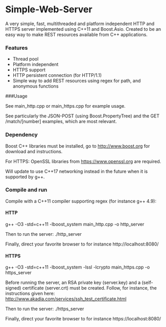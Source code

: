 Simple-Web-Server
=================

A very simple, fast, multithreaded and platform independent HTTP and HTTPS server implemented using C++11 and Boost.Asio. Created to be an easy way to make REST resources available from C++ applications. 

### Features

* Thread pool
* Platform independent
* HTTPS support
* HTTP persistent connection (for HTTP/1.1)
* Simple way to add REST resources using regex for path, and anonymous functions

###Usage

See main_http.cpp or main_https.cpp for example usage. 

See particularly the JSON-POST (using Boost.PropertyTree) and the GET /match/[number] examples, which are most relevant.

### Dependency

Boost C++ libraries must be installed, go to http://www.boost.org for download and instructions. 

For HTTPS: OpenSSL libraries from https://www.openssl.org are required. 

Will update to use C++17 networking instead in the future when it is supported by g++. 

### Compile and run

Compile with a C++11 compiler supporting regex (for instance g++ 4.9):

#### HTTP

g++ -O3 -std=c++11 -lboost_system main_http.cpp -o http_server

Then to run the server: ./http_server

Finally, direct your favorite browser to for instance http://localhost:8080/

#### HTTPS

g++ -O3 -std=c++11 -lboost_system -lssl -lcrypto main_https.cpp -o https_server

Before running the server, an RSA private key (server.key) and a (self-signed) certificate (server.crt) must be created. Follow, for instance, the instructions given here: http://www.akadia.com/services/ssh_test_certificate.html

Then to run the server: ./https_server

Finally, direct your favorite browser to for instance https://localhost:8080/

